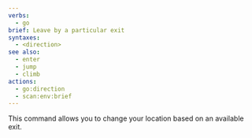```yaml
---
verbs:
  - go
brief: Leave by a particular exit
syntaxes:
  - <direction>
see also:
  - enter
  - jump
  - climb
actions:
  - go:direction
  - scan:env:brief
---
```

This command allows you to change your location based on an available exit.
